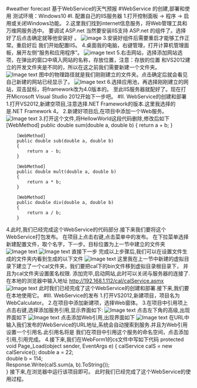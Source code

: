 #weather forecast
基于WebService的天气预报
#WebService 的创建,部署和使用
测试环境：Windows10 
#I. 配置自己的IIS服务器
  1.打开控制面板 -> 程序 -> 启用或关闭Windows功能。
  2.这里我们找到internet信息服务，将Web管理工具和万维网服务选中。
   要调试 ASP.net 当然要安装IIS支持 ASP.net 的组件了。选择好了后点击确定就等他安装好 。
 ![image](https://raw.githubusercontent.com/hujewelz/webServiceDemo/master/screenshot/01.PNG)
  3.安装好组件后需要重启才能够工作正常。重启好后 我们开始配置IIS。
  4.桌面我的电脑，右键管理，打开计算机管理面板，展开左侧“服务和应用程序”。
 ![image text](https://raw.githubusercontent.com/hujewelz/webServiceDemo/master/screenshot/02.PNG)
  5.右击网站，选择添加网站选项，在弹出的窗口中填入网站的名称，存放位置，注意：存放的位置
   和VS2012建立的开发文件夹是不同的，所以在这之前我们需要新建一个文件夹。
 ![Image text](https://github.com/hujewelz/webServiceDemo/raw/master/screenshot/03.PNG)
   图中的物理路径就是我们刚刚建立的文件夹。点击确定后就会看见自己新建的网站已经显示了。
 ![Image text](https://github.com/hujewelz/webServiceDemo/raw/master/screenshot/04.PNG)
  6.选择应用池，再选择刚刚建立的网站，双击鼠标，将framework改为4.0版本的。
   至此IIS服务器就配好了。现在打开Microsoft Visual Studio 2012开始下一步吧。
#II. WebService的创建和部署
  1.打开VS2012,新建空项目,注意选择.NET Framework的版本.这里我选择的是.NET Framework 4。
  2.新建好项目后,在项目中添加一个Web服务。
 ![Image text](https://github.com/hujewelz/webServiceDemo/raw/master/screenshot/05.PNG)
  3.打开这个文件,将HellowWorld这段代码删除,修改后如下
	    [WebMethod]
        public double sum(double a, double b)
        {
            return a + b;
        }

        [WebMethod]
        public double sub(double a, double b)
        {
            return a - b;
        }

        [WebMethod]
        public double mult(double a, double b)
        {
            return a * b;
        }

        [WebMethod]
        public double div(double a, double b)
        {
            return a / b;
        }
 4.此时,我们已经完成这个WebService的代码部分.接下来我们要将这个WebService打包发布。
  在项目上点击右键,点击菜单中的发布。
  在下拉菜单选择新建配置文件，取个名字，下一步。目标位置为上一节中建立的文件夹
![Image text](https://github.com/hujewelz/webServiceDemo/raw/master/screenshot/06.PNG)
![Image text](https://github.com/hujewelz/webServiceDemo/raw/master/screenshot/07.PNG)
 直接下一步
 完成以上步骤后,我们可以在设置文件生成的文件夹内看到生成的以下文件
![Image text](https://github.com/hujewelz/webServiceDemo/raw/master/screenshot/08.PNG)
 这里我在上一节中新建的虚拟目录下建立了一个cal文件夹，我们要把cal下的bin文件移到虚拟目录根目录下，
 并且为cal文件夹设置匿名权限.
 添加完毕,启动网站,此时可以关闭与服务器的连接了.
	  在本地的浏览器中输入地址
	  http://192.168.1.112/cal/calService.asmx
![Image text](https://github.com/hujewelz/webServiceDemo/raw/master/screenshot/09.PNG)
	  此时我们已经完成了这个WebService的创建和部署.接下来,我们要在本地使用它。
#III. WebService的发布
  1.打开VS2012,新建项目，项目名为WebCalculator。
  2.在项目中添加新建项，选择Web窗体。
  3.在项目中引用项上点击右键,选择添加服务引用,显示界面如下:
 ![Image text](https://github.com/hujewelz/webServiceDemo/raw/master/screenshot/10.PNG)
  点击左下角的高级,出现界面如下
 ![Image text](https://github.com/hujewelz/webServiceDemo/raw/master/screenshot/11.PNG)
  点击添加Web引用,出现界面如下
![Image text](https://github.com/hujewelz/webServiceDemo/raw/master/screenshot/12.PNG)
 在URL中输入我们发布的WebService的URL地址,系统会自动搜索到服务.并且为Web引用设置一个引用名.此引用名将是
 我们在项目中引用这个服务的命名空间，点击添加引用,引用完成。
 4.接下来,我们在WebForm1的cs文件中写如下代码
	    protected void Page_Load(object sender, EventArgs e)
        {
			calService calS = new calService();
			double a = 22;  
            double b = 114;  
            Response.Write(calS.sum(a, b).ToString());  
        }
接下来,在浏览器中运行该项目即可。
此时我们已经完成了这个WebService的使用过程。
	
	  
	
	
